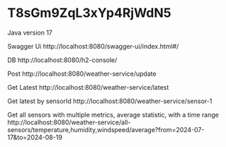 # T8sGm9ZqL3xYp4RjWdN5

Java version 17

Swagger Ui
http://localhost:8080/swagger-ui/index.html#/

DB
http://localhost:8080/h2-console/

Post
http://localhost:8080/weather-service/update

Get
Latest
http://localhost:8080/weather-service/latest

Get
latest by sensorId
http://localhost:8080/weather-service/sensor-1

Get all sensors with multiple metrics, average statistic, with a time range
http://localhost:8080/weather-service/all-sensors/temperature,humidity,windspeed/average?from=2024-07-17&to=2024-08-19